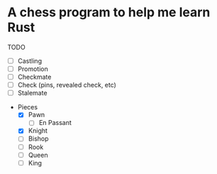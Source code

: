 # A chess program to help me learn Rust

TODO 
- [ ] Castling
- [ ] Promotion
- [ ] Checkmate
- [ ] Check (pins, revealed check, etc)
- [ ] Stalemate
- Pieces
  - [x] Pawn
    - [ ] En Passant
  - [x] Knight
  - [ ] Bishop
  - [ ] Rook
  - [ ] Queen
  - [ ] King